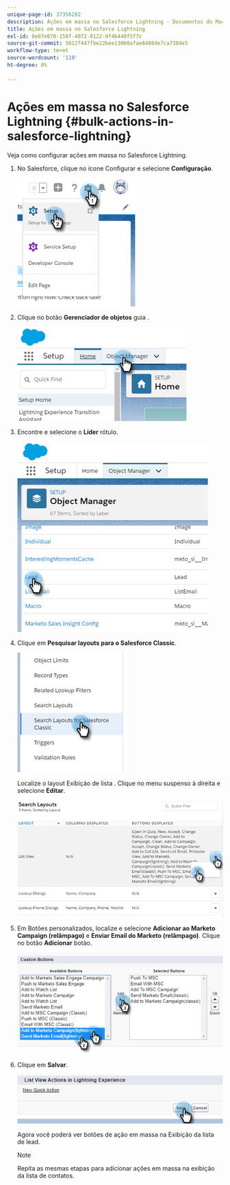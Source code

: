 ```yaml
---
unique-page-id: 37356282
description: Ações em massa no Salesforce Lightning - Documentos do Marketo - Documentação do produto
title: Ações em massa no Salesforce Lightning
exl-id: 8e07e870-158f-4072-8122-9f4b440f5f7c
source-git-commit: 5812f447fbe22bee13060afae8408de7ca7384e5
workflow-type: tm+mt
source-wordcount: '119'
ht-degree: 0%

---
```


# Ações em massa no Salesforce Lightning {#bulk-actions-in-salesforce-lightning}

Veja como configurar ações em massa no Salesforce Lightning.

1. No Salesforce, clique no ícone Configurar e selecione **Configuração**.

   ![](assets/bulk-actions-in-salesforce-lightning-1.png)

1. Clique no botão **Gerenciador de objetos** guia .

   ![](assets/bulk-actions-in-salesforce-lightning-2.png)

1. Encontre e selecione o **Líder** rótulo.

   ![](assets/bulk-actions-in-salesforce-lightning-3.png)

1. Clique em **Pesquisar layouts para o Salesforce Classic**.

   ![](assets/bulk-actions-in-salesforce-lightning-4.png)

   Localize o layout Exibição de lista . Clique no menu suspenso à direita e selecione **Editar**.

   ![](assets/bulk-actions-in-salesforce-lightning-5.png)

1. Em Botões personalizados, localize e selecione **Adicionar ao Marketo Campaign (relâmpago)** e **Enviar Email do Marketo (relâmpago)**. Clique no botão **Adicionar** botão.

   ![](assets/bulk-actions-in-salesforce-lightning-6.png)

1. Clique em **Salvar**.

   ![](assets/bulk-actions-in-salesforce-lightning-7.png)

   Agora você poderá ver botões de ação em massa na Exibição da lista de lead.

   >[!NOTE]
   >
   >Repita as mesmas etapas para adicionar ações em massa na exibição da lista de contatos.

